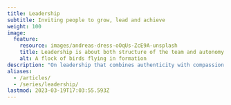```yaml
---
title: Leadership
subtitle: Inviting people to grow, lead and achieve
weight: 100
image:
  feature: 
    resource: images/andreas-dress-oOqUs-ZcE9A-unsplash
    title: Leadership is about both structure of the team and autonomy of the individuals
    alt: A flock of birds flying in formation
description: "On leadership that combines authenticity with compassion to drive impact and navigate complexity, ambiguity and conflicts successfully"
aliases:
  - /articles/
  - /series/leadership/
lastmod: 2023-03-19T17:03:55.593Z
---
```

